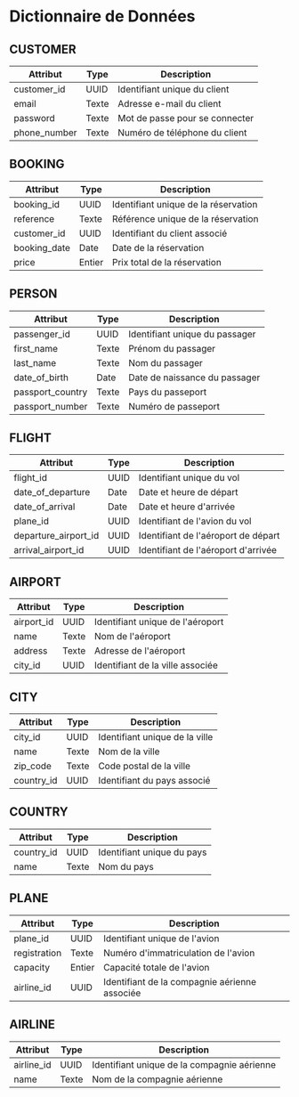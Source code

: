 # Dictionnaire de Données

## CUSTOMER

| Attribut | Type | Description |
|----------|------|-------------|
| customer_id | UUID | Identifiant unique du client |
| email | Texte | Adresse e-mail du client |
| password | Texte | Mot de passe pour se connecter |
| phone_number | Texte | Numéro de téléphone du client |


## BOOKING

| Attribut | Type | Description |
|----------|------|-------------|
| booking_id | UUID | Identifiant unique de la réservation |
| reference | Texte | Référence unique de la réservation |
| customer_id | UUID | Identifiant du client associé |
| booking_date | Date | Date de la réservation |
| price | Entier | Prix total de la réservation |

## PERSON

| Attribut | Type | Description |
|----------|------|-------------|
| passenger_id | UUID | Identifiant unique du passager |
| first_name | Texte | Prénom du passager |
| last_name | Texte | Nom du passager |
| date_of_birth | Date| Date de naissance du passager |
| passport_country | Texte | Pays du passeport |
| passport_number | Texte | Numéro de passeport |

## FLIGHT

| Attribut | Type | Description |
|----------|------|-------------|
| flight_id | UUID | Identifiant unique du vol |
| date_of_departure | Date | Date et heure de départ |
| date_of_arrival | Date | Date et heure d'arrivée |
| plane_id | UUID | Identifiant de l'avion du vol |
| departure_airport_id | UUID | Identifiant de l'aéroport de départ |
| arrival_airport_id | UUID | Identifiant de l'aéroport d'arrivée |

## AIRPORT

| Attribut | Type | Description |
|----------|------|-------------|
| airport_id | UUID | Identifiant unique de l'aéroport |
| name | Texte | Nom de l'aéroport |
| address | Texte | Adresse de l'aéroport |
| city_id | UUID | Identifiant de la ville associée |

## CITY

| Attribut | Type | Description |
|----------|------|-------------|
| city_id | UUID | Identifiant unique de la ville |
| name | Texte | Nom de la ville |
| zip_code | Texte | Code postal de la ville |
| country_id | UUID | Identifiant du pays associé |

## COUNTRY

| Attribut | Type | Description |
|----------|------|-------------|
| country_id | UUID | Identifiant unique du pays |
| name | Texte | Nom du pays |

## PLANE

| Attribut | Type | Description |
|----------|------|-------------|
| plane_id | UUID | Identifiant unique de l'avion |
| registration | Texte | Numéro d'immatriculation de l'avion |
| capacity | Entier | Capacité totale de l'avion |
| airline_id | UUID | Identifiant de la compagnie aérienne associée |

## AIRLINE

| Attribut | Type | Description |
|----------|------|-------------|
| airline_id | UUID | Identifiant unique de la compagnie aérienne |
| name | Texte | Nom de la compagnie aérienne |